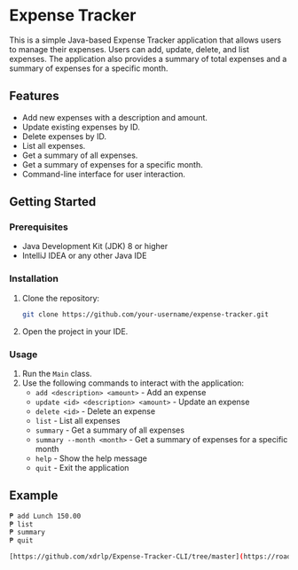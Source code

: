 # Expense Tracker

This is a simple Java-based Expense Tracker application that allows users to manage their expenses. Users can add, update, delete, and list expenses. The application also provides a summary of total expenses and a summary of expenses for a specific month.

## Features
- Add new expenses with a description and amount.
- Update existing expenses by ID.
- Delete expenses by ID.
- List all expenses.
- Get a summary of all expenses.
- Get a summary of expenses for a specific month.
- Command-line interface for user interaction.

## Getting Started

### Prerequisites
- Java Development Kit (JDK) 8 or higher
- IntelliJ IDEA or any other Java IDE

### Installation
1. Clone the repository:
    ```sh
    git clone https://github.com/your-username/expense-tracker.git
    ```
2. Open the project in your IDE.

### Usage
1. Run the `Main` class.
2. Use the following commands to interact with the application:
    - `add <description> <amount>` - Add an expense
    - `update <id> <description> <amount>` - Update an expense
    - `delete <id>` - Delete an expense
    - `list` - List all expenses
    - `summary` - Get a summary of all expenses
    - `summary --month <month>` - Get a summary of expenses for a specific month
    - `help` - Show the help message
    - `quit` - Exit the application

## Example
```sh
₱ add Lunch 150.00
₱ list
₱ summary
₱ quit

[https://github.com/xdrlp/Expense-Tracker-CLI/tree/master](https://roadmap.sh/projects/expense-tracker)
